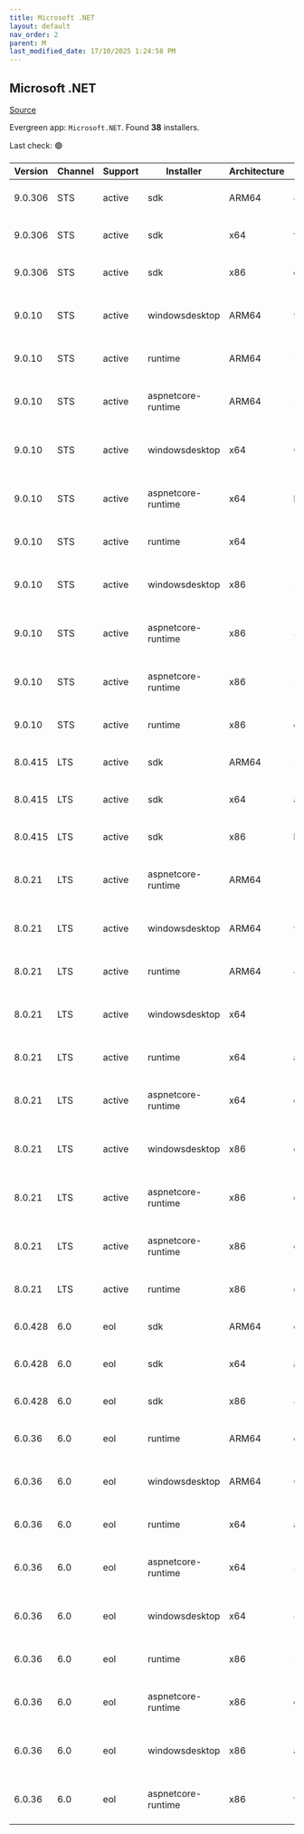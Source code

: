 ```yaml
---
title: Microsoft .NET
layout: default
nav_order: 2
parent: M
last_modified_date: 17/10/2025 1:24:58 PM
---
```


## Microsoft .NET

[Source](https://dotnet.microsoft.com/download/)

Evergreen app: `Microsoft.NET`. Found **38** installers.

Last check: 🟢

| Version | Channel | Support | Installer          | Architecture | Sha512                                                                                                                           | Type | URI                                                                                                                                                                                                                          |
| ------- | ------- | ------- | ------------------ | ------------ | -------------------------------------------------------------------------------------------------------------------------------- | ---- | ---------------------------------------------------------------------------------------------------------------------------------------------------------------------------------------------------------------------------- |
| 9.0.306 | STS     | active  | sdk                | ARM64        | 4f0df88b4553df0129de0303cd81e09660d1605b728735de8f7e8b5fe7d11a547e49c851e67d423ce26822d783501169269eb5218b5c38121bf233b708b5c526 | exe  | [https://builds.dotnet.microsoft.com/dotnet/Sdk/9.0.306/dotnet-sdk-9.0.306-win-arm64.exe](https://builds.dotnet.microsoft.com/dotnet/Sdk/9.0.306/dotnet-sdk-9.0.306-win-arm64.exe)                                           |
| 9.0.306 | STS     | active  | sdk                | x64          | f048ddf80c0aa88e713070e66a0009435ad9a5f444adbde6edf2b17f8da562d494a5c37cbabaf63ee3125fe1d2da735a397de9a38dd6ca638b8dc085adc01d4f | exe  | [https://builds.dotnet.microsoft.com/dotnet/Sdk/9.0.306/dotnet-sdk-9.0.306-win-x64.exe](https://builds.dotnet.microsoft.com/dotnet/Sdk/9.0.306/dotnet-sdk-9.0.306-win-x64.exe)                                               |
| 9.0.306 | STS     | active  | sdk                | x86          | dbd02545edd7dc01713badd906c4fe268220ec9662039e41d4bb34c46785023d02c53e29a9395a21fd1e95af66e8de5620c92fab9e7bc5b7d93faa18824a5769 | exe  | [https://builds.dotnet.microsoft.com/dotnet/Sdk/9.0.306/dotnet-sdk-9.0.306-win-x86.exe](https://builds.dotnet.microsoft.com/dotnet/Sdk/9.0.306/dotnet-sdk-9.0.306-win-x86.exe)                                               |
| 9.0.10  | STS     | active  | windowsdesktop     | ARM64        | 989527e908d653047a59858383071ba9d949483b97af326c58b93a63b1be4d0f888b1dbb301aab9f5ab24a36f7c995754947d761698a04a3a70258ed49f0f48b | exe  | [https://builds.dotnet.microsoft.com/dotnet/WindowsDesktop/9.0.10/windowsdesktop-runtime-9.0.10-win-arm64.exe](https://builds.dotnet.microsoft.com/dotnet/WindowsDesktop/9.0.10/windowsdesktop-runtime-9.0.10-win-arm64.exe) |
| 9.0.10  | STS     | active  | runtime            | ARM64        | 78bf97912b047a48aa63a3b315f38ff6ac4f22de98e268464bcdbe32fff5ae939d05d258a78f290e4fc079b318bf13af5de3bed2dc8fb5c827a638c997a8ab0b | exe  | [https://builds.dotnet.microsoft.com/dotnet/Runtime/9.0.10/dotnet-runtime-9.0.10-win-arm64.exe](https://builds.dotnet.microsoft.com/dotnet/Runtime/9.0.10/dotnet-runtime-9.0.10-win-arm64.exe)                               |
| 9.0.10  | STS     | active  | aspnetcore-runtime | ARM64        | 2128993d22b5e94c8c6cd61da34f44e6047e9b20ebded30c9263568e7b169bc82f944f41f8b553d5dacd525afb18f9f0a22b652cd720e0b96e8d143bc5dc429d | exe  | [https://builds.dotnet.microsoft.com/dotnet/aspnetcore/Runtime/9.0.10/aspnetcore-runtime-9.0.10-win-arm64.exe](https://builds.dotnet.microsoft.com/dotnet/aspnetcore/Runtime/9.0.10/aspnetcore-runtime-9.0.10-win-arm64.exe) |
| 9.0.10  | STS     | active  | windowsdesktop     | x64          | 0654c1368ba426bf63147c8376b1356981f6d3bf1cef925de7e510e78e6fdaa6b177c38b821e8ba5d04c8067a36f3ff887e8e91565b92d584158d770ca5bec11 | exe  | [https://builds.dotnet.microsoft.com/dotnet/WindowsDesktop/9.0.10/windowsdesktop-runtime-9.0.10-win-x64.exe](https://builds.dotnet.microsoft.com/dotnet/WindowsDesktop/9.0.10/windowsdesktop-runtime-9.0.10-win-x64.exe)     |
| 9.0.10  | STS     | active  | aspnetcore-runtime | x64          | b06d91981449a965713fbd997287cc650c0f8d8dac64ba3bb009a9450a6c96b1d870035d61120b428eddf6d62e5fc5d6d104863092167d0a85c3a1ffe4327317 | exe  | [https://builds.dotnet.microsoft.com/dotnet/aspnetcore/Runtime/9.0.10/aspnetcore-runtime-9.0.10-win-x64.exe](https://builds.dotnet.microsoft.com/dotnet/aspnetcore/Runtime/9.0.10/aspnetcore-runtime-9.0.10-win-x64.exe)     |
| 9.0.10  | STS     | active  | runtime            | x64          | 1f13c54bb0ab36b0b8bd1c95eabc25ca613f9ccfde8b0cc7a47ad4a5a8b6c015096a12679466e578cfcb3eda7688d12f2ceb63256d7ca917f14fcbc6cb3a1e24 | exe  | [https://builds.dotnet.microsoft.com/dotnet/Runtime/9.0.10/dotnet-runtime-9.0.10-win-x64.exe](https://builds.dotnet.microsoft.com/dotnet/Runtime/9.0.10/dotnet-runtime-9.0.10-win-x64.exe)                                   |
| 9.0.10  | STS     | active  | windowsdesktop     | x86          | 264dce3e0c7370a3d03513a050e7953c8a2b938ad1a588df0831ec0253334850f17c3c7bda11631f90bd6c316877656adfda7c572a84aed307f45b92844d09d9 | exe  | [https://builds.dotnet.microsoft.com/dotnet/WindowsDesktop/9.0.10/windowsdesktop-runtime-9.0.10-win-x86.exe](https://builds.dotnet.microsoft.com/dotnet/WindowsDesktop/9.0.10/windowsdesktop-runtime-9.0.10-win-x86.exe)     |
| 9.0.10  | STS     | active  | aspnetcore-runtime | x86          | 3c8915f96294767a4afd6c8a974c4590ee0f11568f4958b034df5d9757b83e7f7cd9a018b999e67a576dd78136b9aacd0d109f556cc691ca9323e987e93a8553 | exe  | [https://builds.dotnet.microsoft.com/dotnet/aspnetcore/Runtime/9.0.10/aspnetcore-runtime-9.0.10-win-x86.exe](https://builds.dotnet.microsoft.com/dotnet/aspnetcore/Runtime/9.0.10/aspnetcore-runtime-9.0.10-win-x86.exe)     |
| 9.0.10  | STS     | active  | aspnetcore-runtime | x86          | 2d475c605eb90716cb91f7c90a2ce759d8112cee15cd52cf0626f529cc293859fb3e9d50502729d2d87b04f78b069c8321bcfbb10ce6cf46a1eed7341b8cc583 | exe  | [https://builds.dotnet.microsoft.com/dotnet/aspnetcore/Runtime/9.0.10/dotnet-hosting-9.0.10-win.exe](https://builds.dotnet.microsoft.com/dotnet/aspnetcore/Runtime/9.0.10/dotnet-hosting-9.0.10-win.exe)                     |
| 9.0.10  | STS     | active  | runtime            | x86          | ce84072d81561ab0059e7b3406e8bdf72854232c17d8ba38d552b8b16aee843fe8d6eea17ded7675283b061e2fb3895db198183687b21f593372a81371817ffb | exe  | [https://builds.dotnet.microsoft.com/dotnet/Runtime/9.0.10/dotnet-runtime-9.0.10-win-x86.exe](https://builds.dotnet.microsoft.com/dotnet/Runtime/9.0.10/dotnet-runtime-9.0.10-win-x86.exe)                                   |
| 8.0.415 | LTS     | active  | sdk                | ARM64        | 5b520a0841caf5ff4a579cfa2d34a8905e256b9e4d25492d4674c415478716c32eaeb12edf255e6b97d1103252a42ade7d32a98e7ac4f15edb2da58dbc4db823 | exe  | [https://builds.dotnet.microsoft.com/dotnet/Sdk/8.0.415/dotnet-sdk-8.0.415-win-arm64.exe](https://builds.dotnet.microsoft.com/dotnet/Sdk/8.0.415/dotnet-sdk-8.0.415-win-arm64.exe)                                           |
| 8.0.415 | LTS     | active  | sdk                | x64          | ab9262b5a7609d000782e94b39679aa7f8afed5a8ce86fd8bc0f7f8f085f26755cbfd51018b83bccf10006a638f1b94db9e63d7e7422684b00e2e5879d105524 | exe  | [https://builds.dotnet.microsoft.com/dotnet/Sdk/8.0.415/dotnet-sdk-8.0.415-win-x64.exe](https://builds.dotnet.microsoft.com/dotnet/Sdk/8.0.415/dotnet-sdk-8.0.415-win-x64.exe)                                               |
| 8.0.415 | LTS     | active  | sdk                | x86          | b4606f51a971fdd684b6e52f4f98b891cb8704e1de1825d406f5894641ed6ae1778e0c3285225b8d7a01b172ae38e195cd780a07522ba6f9022a9355c5949bd5 | exe  | [https://builds.dotnet.microsoft.com/dotnet/Sdk/8.0.415/dotnet-sdk-8.0.415-win-x86.exe](https://builds.dotnet.microsoft.com/dotnet/Sdk/8.0.415/dotnet-sdk-8.0.415-win-x86.exe)                                               |
| 8.0.21  | LTS     | active  | aspnetcore-runtime | ARM64        | 113029c11e408ac15894667cdb8ba9832c970db441265692c85a3a8017b557e882fa88541719d3eea5defca4ca09cdc2da0cf6308153ca2a49846a9754f0ccdb | exe  | [https://builds.dotnet.microsoft.com/dotnet/aspnetcore/Runtime/8.0.21/aspnetcore-runtime-8.0.21-win-arm64.exe](https://builds.dotnet.microsoft.com/dotnet/aspnetcore/Runtime/8.0.21/aspnetcore-runtime-8.0.21-win-arm64.exe) |
| 8.0.21  | LTS     | active  | windowsdesktop     | ARM64        | 92ce755b3fcba2ea9b09544af8f1b8ca50bc5939b95442ca1ebf27f6d25fd30b2a35c761113758983c67286c7d35d3ac4122f538b9ec8d474a9b1aa8a3542f84 | exe  | [https://builds.dotnet.microsoft.com/dotnet/WindowsDesktop/8.0.21/windowsdesktop-runtime-8.0.21-win-arm64.exe](https://builds.dotnet.microsoft.com/dotnet/WindowsDesktop/8.0.21/windowsdesktop-runtime-8.0.21-win-arm64.exe) |
| 8.0.21  | LTS     | active  | runtime            | ARM64        | 43d47f124f70475e4e72909a6df08ed076579706920d5f4296d6f95f42102657567b2c0a1b4f705302c6709fd0dba406a3cab7b40b8f9d268659d8e54efa2ba5 | exe  | [https://builds.dotnet.microsoft.com/dotnet/Runtime/8.0.21/dotnet-runtime-8.0.21-win-arm64.exe](https://builds.dotnet.microsoft.com/dotnet/Runtime/8.0.21/dotnet-runtime-8.0.21-win-arm64.exe)                               |
| 8.0.21  | LTS     | active  | windowsdesktop     | x64          | 10b837434f08ea2bae299fda5665e4e0539116d52b4101202a1e4255ad40474329d41a82bb3129ce44d61aaa49c92d0b6ae9cdfa04fee88e6239d26beff65775 | exe  | [https://builds.dotnet.microsoft.com/dotnet/WindowsDesktop/8.0.21/windowsdesktop-runtime-8.0.21-win-x64.exe](https://builds.dotnet.microsoft.com/dotnet/WindowsDesktop/8.0.21/windowsdesktop-runtime-8.0.21-win-x64.exe)     |
| 8.0.21  | LTS     | active  | runtime            | x64          | a114d1066edc86e3ce07a1f1809354c070a98239d1c08266e09505ff313cc17a4b7046e2d169afad13e241ab0e725286a3a89f76d785f89cbcd1504f54680f45 | exe  | [https://builds.dotnet.microsoft.com/dotnet/Runtime/8.0.21/dotnet-runtime-8.0.21-win-x64.exe](https://builds.dotnet.microsoft.com/dotnet/Runtime/8.0.21/dotnet-runtime-8.0.21-win-x64.exe)                                   |
| 8.0.21  | LTS     | active  | aspnetcore-runtime | x64          | dab7e5625351a943039f76e19ebfa2a8ee84162ca7a566620f7283fc23c4b0254a037eb9136344067af97914cdcb75f5666484d66f3d2aca6c3b2b9bf8663edd | exe  | [https://builds.dotnet.microsoft.com/dotnet/aspnetcore/Runtime/8.0.21/aspnetcore-runtime-8.0.21-win-x64.exe](https://builds.dotnet.microsoft.com/dotnet/aspnetcore/Runtime/8.0.21/aspnetcore-runtime-8.0.21-win-x64.exe)     |
| 8.0.21  | LTS     | active  | windowsdesktop     | x86          | daede5bc81c596e3c8e065e43b20a4e5650d72bd480b989211b9433aad7d50cd9274c90c86c96b9e59e32807a0b2600e582cba2619617ae3384a675d1928ca46 | exe  | [https://builds.dotnet.microsoft.com/dotnet/WindowsDesktop/8.0.21/windowsdesktop-runtime-8.0.21-win-x86.exe](https://builds.dotnet.microsoft.com/dotnet/WindowsDesktop/8.0.21/windowsdesktop-runtime-8.0.21-win-x86.exe)     |
| 8.0.21  | LTS     | active  | aspnetcore-runtime | x86          | ebcf9a8c27c4adc37501babee754f771f43359a5cb800e5400c299db07827be238c5488fb2a61e58f508e60db6d52d521392365648ca47be9bab3d87b0cf4385 | exe  | [https://builds.dotnet.microsoft.com/dotnet/aspnetcore/Runtime/8.0.21/aspnetcore-runtime-8.0.21-win-x86.exe](https://builds.dotnet.microsoft.com/dotnet/aspnetcore/Runtime/8.0.21/aspnetcore-runtime-8.0.21-win-x86.exe)     |
| 8.0.21  | LTS     | active  | aspnetcore-runtime | x86          | c3cf79602925e0bd93bdd71f8d79fdd162d1ee6161330929fcf89b37c4c0225548aaa0361dc5d1176d4d5dcba0d50ddd17a0b99a54eb84fb80e64f55d73fa0ec | exe  | [https://builds.dotnet.microsoft.com/dotnet/aspnetcore/Runtime/8.0.21/dotnet-hosting-8.0.21-win.exe](https://builds.dotnet.microsoft.com/dotnet/aspnetcore/Runtime/8.0.21/dotnet-hosting-8.0.21-win.exe)                     |
| 8.0.21  | LTS     | active  | runtime            | x86          | c27f8d9065b21d61c22ab6fcc0268f44dc01c3bb5f247362a6302d36cd7ea32178522a49438273f669bd2cd13a6de4fbe573dd52b700cfe9f0c9f7afb7ab2505 | exe  | [https://builds.dotnet.microsoft.com/dotnet/Runtime/8.0.21/dotnet-runtime-8.0.21-win-x86.exe](https://builds.dotnet.microsoft.com/dotnet/Runtime/8.0.21/dotnet-runtime-8.0.21-win-x86.exe)                                   |
| 6.0.428 | 6.0     | eol     | sdk                | ARM64        | cbeea2c4406dddadf0cfcf71b08400d18ad7f732f7de9d0c3830eb1963dd844a25c9d1b143879e03ccb43ad79c560ef3978276381c8a098cc8530fbe7e8c7fbc | exe  | [https://builds.dotnet.microsoft.com/dotnet/Sdk/6.0.428/dotnet-sdk-6.0.428-win-arm64.exe](https://builds.dotnet.microsoft.com/dotnet/Sdk/6.0.428/dotnet-sdk-6.0.428-win-arm64.exe)                                           |
| 6.0.428 | 6.0     | eol     | sdk                | x64          | a6706b5c03187922e92fa9307b155255139546d081bf1623faff496035eb707440f13c21798aae06fe8fcfeadcfa046c8606dd452db92e5ed48e2005eb421842 | exe  | [https://builds.dotnet.microsoft.com/dotnet/Sdk/6.0.428/dotnet-sdk-6.0.428-win-x64.exe](https://builds.dotnet.microsoft.com/dotnet/Sdk/6.0.428/dotnet-sdk-6.0.428-win-x64.exe)                                               |
| 6.0.428 | 6.0     | eol     | sdk                | x86          | 873919c467377229cffc856a6ad14dde80bcc3d05546f7c8843e61f72e9b208fb88e26ec4591cbf9166c181608864dce685b445355ed14e573e0cba42ced8c7d | exe  | [https://builds.dotnet.microsoft.com/dotnet/Sdk/6.0.428/dotnet-sdk-6.0.428-win-x86.exe](https://builds.dotnet.microsoft.com/dotnet/Sdk/6.0.428/dotnet-sdk-6.0.428-win-x86.exe)                                               |
| 6.0.36  | 6.0     | eol     | runtime            | ARM64        | c30e4655a4548d2e27fa09711e085828775aa4fdcab0ba1b71923430342c49b54d91fe929d07ff15f777f86b7697d03bd666674f6745673d6b53aa2bb49d1228 | exe  | [https://builds.dotnet.microsoft.com/dotnet/Runtime/6.0.36/dotnet-runtime-6.0.36-win-arm64.exe](https://builds.dotnet.microsoft.com/dotnet/Runtime/6.0.36/dotnet-runtime-6.0.36-win-arm64.exe)                               |
| 6.0.36  | 6.0     | eol     | windowsdesktop     | ARM64        | 0d5fd97a305960851ff8527a7db65fadae661411d7a9b6e8dd972180cffce7bfa1b842db2baf1b8affd1843d317a2d640ab465a5876177505a34c75aa4631d66 | exe  | [https://builds.dotnet.microsoft.com/dotnet/WindowsDesktop/6.0.36/windowsdesktop-runtime-6.0.36-win-arm64.exe](https://builds.dotnet.microsoft.com/dotnet/WindowsDesktop/6.0.36/windowsdesktop-runtime-6.0.36-win-arm64.exe) |
| 6.0.36  | 6.0     | eol     | runtime            | x64          | a8e493587d741dfc5ab3aeb548e8abae1bc180dfa28cc0aa4ddaf159bdd990644a97d5e987a17e25def1a41947938b0fabcfe35cf9d81df29b2619b54ec3a86c | exe  | [https://builds.dotnet.microsoft.com/dotnet/Runtime/6.0.36/dotnet-runtime-6.0.36-win-x64.exe](https://builds.dotnet.microsoft.com/dotnet/Runtime/6.0.36/dotnet-runtime-6.0.36-win-x64.exe)                                   |
| 6.0.36  | 6.0     | eol     | aspnetcore-runtime | x64          | 339731656db435c1f1aa375f90537f7509a8129f9501fbdba16e85a120ea1c5cb0b193fff171dcb4d9744d5b6a5a0eea1d2128a28cbbf637a68e4c3422ffc53e | exe  | [https://builds.dotnet.microsoft.com/dotnet/aspnetcore/Runtime/6.0.36/aspnetcore-runtime-6.0.36-win-x64.exe](https://builds.dotnet.microsoft.com/dotnet/aspnetcore/Runtime/6.0.36/aspnetcore-runtime-6.0.36-win-x64.exe)     |
| 6.0.36  | 6.0     | eol     | windowsdesktop     | x64          | 86fa63997e7e0dc6f3bf609e00880388dcf8d985c8f6417d07ebbbb1ecc957bf90214c8ff93f559a0e762b5626ba8c56c581f4d506aa4de7555f9792c2da254d | exe  | [https://builds.dotnet.microsoft.com/dotnet/WindowsDesktop/6.0.36/windowsdesktop-runtime-6.0.36-win-x64.exe](https://builds.dotnet.microsoft.com/dotnet/WindowsDesktop/6.0.36/windowsdesktop-runtime-6.0.36-win-x64.exe)     |
| 6.0.36  | 6.0     | eol     | runtime            | x86          | 53b3ad92bdb61478b3c96d85c6c54edfdb472da33c44f9d173ee309bbb92c67fd089c2cd10249c9562118876d033e0d55794eb98ef3641c1532bb5a42926a4a8 | exe  | [https://builds.dotnet.microsoft.com/dotnet/Runtime/6.0.36/dotnet-runtime-6.0.36-win-x86.exe](https://builds.dotnet.microsoft.com/dotnet/Runtime/6.0.36/dotnet-runtime-6.0.36-win-x86.exe)                                   |
| 6.0.36  | 6.0     | eol     | aspnetcore-runtime | x86          | dbd5029cdaa86ca5cf65e25a0e7ef1746150f90651ccfdccef1a8bf7e415524950273abd073c33c1865586e8b172852972a5d3b25cffaea5c2facd3a5e05512f | exe  | [https://builds.dotnet.microsoft.com/dotnet/aspnetcore/Runtime/6.0.36/aspnetcore-runtime-6.0.36-win-x86.exe](https://builds.dotnet.microsoft.com/dotnet/aspnetcore/Runtime/6.0.36/aspnetcore-runtime-6.0.36-win-x86.exe)     |
| 6.0.36  | 6.0     | eol     | windowsdesktop     | x86          | a18351aabfe1590e58af79e57ac2414254ba80cb7a1fef19545a6b8418575c735fc1dc164c3c7fed426c4698f099991487fa4f443bab93afd41d1563845fbcf4 | exe  | [https://builds.dotnet.microsoft.com/dotnet/WindowsDesktop/6.0.36/windowsdesktop-runtime-6.0.36-win-x86.exe](https://builds.dotnet.microsoft.com/dotnet/WindowsDesktop/6.0.36/windowsdesktop-runtime-6.0.36-win-x86.exe)     |
| 6.0.36  | 6.0     | eol     | aspnetcore-runtime | x86          | f2d20a6dc4fd1d923d06838ad118ea5c2aecefdee0004af00db78f2e82a1046d0d8a7872c84d3f5e5a3802ab7d087148eb879c2ebe3fc3a81ca0f1c0f5d64690 | exe  | [https://builds.dotnet.microsoft.com/dotnet/aspnetcore/Runtime/6.0.36/dotnet-hosting-6.0.36-win.exe](https://builds.dotnet.microsoft.com/dotnet/aspnetcore/Runtime/6.0.36/dotnet-hosting-6.0.36-win.exe)                     |
